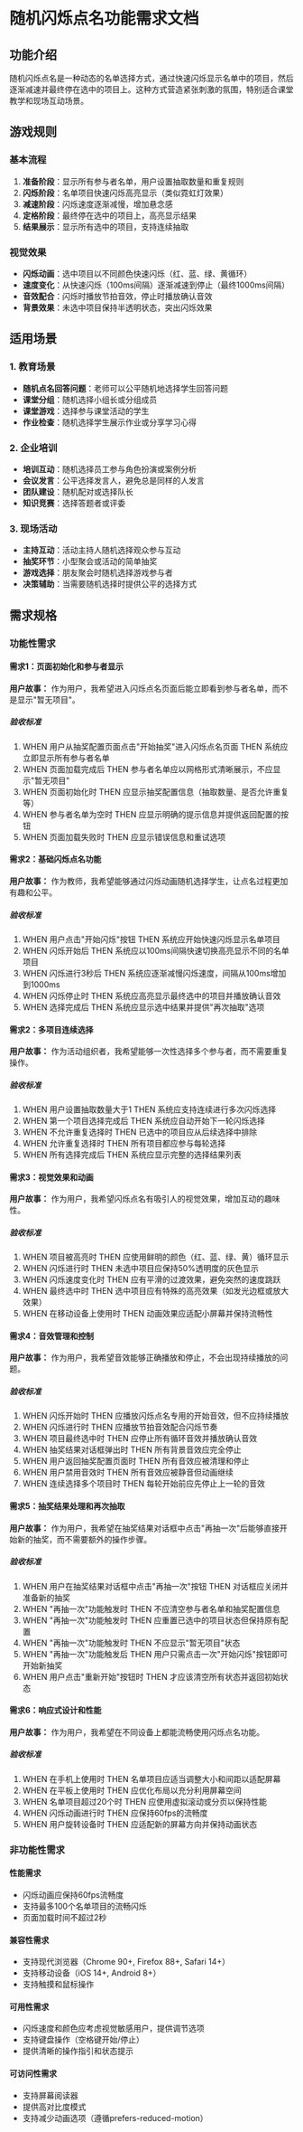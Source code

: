 # 随机闪烁点名功能需求文档

## 功能介绍

随机闪烁点名是一种动态的名单选择方式，通过快速闪烁显示名单中的项目，然后逐渐减速并最终停在选中的项目上。这种方式营造紧张刺激的氛围，特别适合课堂教学和现场互动场景。

## 游戏规则

### 基本流程
1. **准备阶段**：显示所有参与者名单，用户设置抽取数量和重复规则
2. **闪烁阶段**：名单项目快速闪烁高亮显示（类似霓虹灯效果）
3. **减速阶段**：闪烁速度逐渐减慢，增加悬念感
4. **定格阶段**：最终停在选中的项目上，高亮显示结果
5. **结果展示**：显示所有选中的项目，支持连续抽取

### 视觉效果
- **闪烁动画**：选中项目以不同颜色快速闪烁（红、蓝、绿、黄循环）
- **速度变化**：从快速闪烁（100ms间隔）逐渐减速到停止（最终1000ms间隔）
- **音效配合**：闪烁时播放节拍音效，停止时播放确认音效
- **背景效果**：未选中项目保持半透明状态，突出闪烁效果

## 适用场景

### 1. 教育场景
- **随机点名回答问题**：老师可以公平随机地选择学生回答问题
- **课堂分组**：随机选择小组长或分组成员
- **课堂游戏**：选择参与课堂活动的学生
- **作业检查**：随机选择学生展示作业或分享学习心得

### 2. 企业培训
- **培训互动**：随机选择员工参与角色扮演或案例分析
- **会议发言**：公平选择发言人，避免总是同样的人发言
- **团队建设**：随机配对或选择队长
- **知识竞赛**：选择答题者或评委

### 3. 现场活动
- **主持互动**：活动主持人随机选择观众参与互动
- **抽奖环节**：小型聚会或活动的简单抽奖
- **游戏选择**：朋友聚会时随机选择游戏参与者
- **决策辅助**：当需要随机选择时提供公平的选择方式

## 需求规格

### 功能性需求

#### 需求1：页面初始化和参与者显示

**用户故事：** 作为用户，我希望进入闪烁点名页面后能立即看到参与者名单，而不是显示"暂无项目"。

##### 验收标准
1. WHEN 用户从抽奖配置页面点击"开始抽奖"进入闪烁点名页面 THEN 系统应立即显示所有参与者名单
2. WHEN 页面加载完成后 THEN 参与者名单应以网格形式清晰展示，不应显示"暂无项目"
3. WHEN 页面初始化时 THEN 应显示抽奖配置信息（抽取数量、是否允许重复等）
4. WHEN 参与者名单为空时 THEN 应显示明确的提示信息并提供返回配置的按钮
5. WHEN 页面加载失败时 THEN 应显示错误信息和重试选项

#### 需求2：基础闪烁点名功能

**用户故事：** 作为教师，我希望能够通过闪烁动画随机选择学生，让点名过程更加有趣和公平。

##### 验收标准
1. WHEN 用户点击"开始闪烁"按钮 THEN 系统应开始快速闪烁显示名单项目
2. WHEN 闪烁开始后 THEN 系统应以100ms间隔快速切换高亮显示不同的名单项目
3. WHEN 闪烁进行3秒后 THEN 系统应逐渐减慢闪烁速度，间隔从100ms增加到1000ms
4. WHEN 闪烁停止时 THEN 系统应高亮显示最终选中的项目并播放确认音效
5. WHEN 选择完成后 THEN 系统应显示选中结果并提供"再次抽取"选项

#### 需求2：多项目连续选择

**用户故事：** 作为活动组织者，我希望能够一次性选择多个参与者，而不需要重复操作。

##### 验收标准
1. WHEN 用户设置抽取数量大于1 THEN 系统应支持连续进行多次闪烁选择
2. WHEN 第一个项目选择完成后 THEN 系统应自动开始下一轮闪烁选择
3. WHEN 不允许重复选择时 THEN 已选中的项目应从后续选择中排除
4. WHEN 允许重复选择时 THEN 所有项目都应参与每轮选择
5. WHEN 所有选择完成后 THEN 系统应显示完整的选择结果列表

#### 需求3：视觉效果和动画

**用户故事：** 作为用户，我希望闪烁点名有吸引人的视觉效果，增加互动的趣味性。

##### 验收标准
1. WHEN 项目被高亮时 THEN 应使用鲜明的颜色（红、蓝、绿、黄）循环显示
2. WHEN 闪烁进行时 THEN 未选中项目应保持50%透明度的灰色显示
3. WHEN 闪烁速度变化时 THEN 应有平滑的过渡效果，避免突然的速度跳跃
4. WHEN 最终选中时 THEN 选中项目应有特殊的高亮效果（如发光边框或放大效果）
5. WHEN 在移动设备上使用时 THEN 动画效果应适配小屏幕并保持流畅性

#### 需求4：音效管理和控制

**用户故事：** 作为用户，我希望音效能够正确播放和停止，不会出现持续播放的问题。

##### 验收标准
1. WHEN 闪烁开始时 THEN 应播放闪烁点名专用的开始音效，但不应持续播放
2. WHEN 闪烁进行时 THEN 应播放节拍音效配合闪烁节奏
3. WHEN 项目最终选中时 THEN 应停止所有循环音效并播放确认音效
4. WHEN 抽奖结果对话框弹出时 THEN 所有背景音效应完全停止
5. WHEN 用户返回抽奖配置页面时 THEN 所有音效应被清理和停止
6. WHEN 用户禁用音效时 THEN 所有音效应被静音但动画继续
7. WHEN 连续选择多个项目时 THEN 每轮开始前应先停止上一轮的音效

#### 需求5：抽奖结果处理和再次抽取

**用户故事：** 作为用户，我希望在抽奖结果对话框中点击"再抽一次"后能够直接开始新的抽奖，而不需要额外的操作步骤。

##### 验收标准
1. WHEN 用户在抽奖结果对话框中点击"再抽一次"按钮 THEN 对话框应关闭并准备新的抽奖
2. WHEN "再抽一次"功能触发时 THEN 不应清空参与者名单和抽奖配置信息
3. WHEN "再抽一次"功能触发时 THEN 应重置已选中的项目状态但保持原有配置
4. WHEN "再抽一次"功能触发时 THEN 不应显示"暂无项目"状态
5. WHEN "再抽一次"功能触发后 THEN 用户只需点击一次"开始闪烁"按钮即可开始新抽奖
6. WHEN 用户点击"重新开始"按钮时 THEN 才应该清空所有状态并返回初始状态

#### 需求6：响应式设计和性能

**用户故事：** 作为用户，我希望在不同设备上都能流畅使用闪烁点名功能。

##### 验收标准
1. WHEN 在手机上使用时 THEN 名单项目应适当调整大小和间距以适配屏幕
2. WHEN 在平板上使用时 THEN 应优化布局以充分利用屏幕空间
3. WHEN 名单项目超过20个时 THEN 应使用虚拟滚动或分页以保持性能
4. WHEN 闪烁动画进行时 THEN 应保持60fps的流畅度
5. WHEN 用户旋转设备时 THEN 应适配新的屏幕方向并保持动画状态

### 非功能性需求

#### 性能需求
- 闪烁动画应保持60fps流畅度
- 支持最多100个名单项目的流畅闪烁
- 页面加载时间不超过2秒

#### 兼容性需求
- 支持现代浏览器（Chrome 90+, Firefox 88+, Safari 14+）
- 支持移动设备（iOS 14+, Android 8+）
- 支持触摸和鼠标操作

#### 可用性需求
- 闪烁速度和颜色应考虑视觉敏感用户，提供调节选项
- 支持键盘操作（空格键开始/停止）
- 提供清晰的操作指引和状态提示

#### 可访问性需求
- 支持屏幕阅读器
- 提供高对比度模式
- 支持减少动画选项（遵循prefers-reduced-motion）